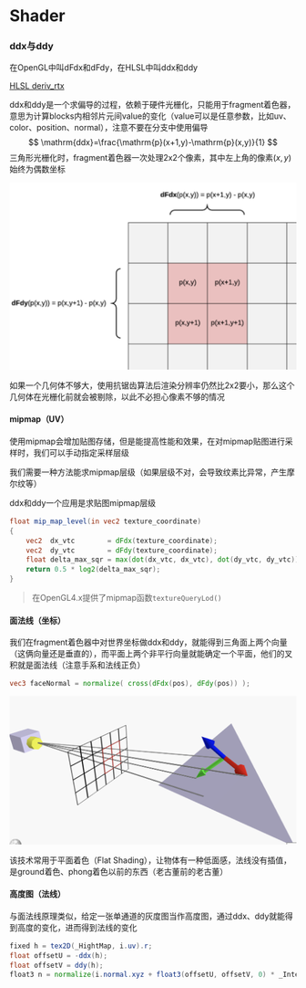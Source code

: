 # Shader

### ddx与ddy

在OpenGL中叫dFdx和dFdy，在HLSL中叫ddx和ddy

[HLSL deriv_rtx](https://learn.microsoft.com/en-us/windows/win32/direct3dhlsl/deriv-rtx--sm4---asm-)

ddx和ddy是一个求偏导的过程，依赖于硬件光栅化，只能用于fragment着色器，意思为计算blocks内相邻片元间value的变化（value可以是任意参数，比如uv、color、position、normal），注意不要在分支中使用偏导
$$
\mathrm{ddx}=\frac{\mathrm{p}(x+1,y)-\mathrm{p}(x,y)}{1}
$$
三角形光栅化时，fragment着色器一次处理2x2个像素，其中左上角的像素$(x,y)$始终为偶数坐标

![ddx](Image/ddx.png)

如果一个几何体不够大，使用抗锯齿算法后渲染分辨率仍然比2x2要小，那么这个几何体在光栅化前就会被剔除，以此不必担心像素不够的情况

#### mipmap（UV）

使用mipmap会增加贴图存储，但是能提高性能和效果，在对mipmap贴图进行采样时，我们可以手动指定采样层级

我们需要一种方法能求mipmap层级（如果层级不对，会导致纹素比异常，产生摩尔纹等）

ddx和ddy一个应用是求贴图mipmap层级

```glsl
float mip_map_level(in vec2 texture_coordinate)
{
    vec2  dx_vtc        = dFdx(texture_coordinate);
    vec2  dy_vtc        = dFdy(texture_coordinate);
    float delta_max_sqr = max(dot(dx_vtc, dx_vtc), dot(dy_vtc, dy_vtc));
    return 0.5 * log2(delta_max_sqr);
}
```

> 在OpenGL4.x提供了mipmap函数`textureQueryLod()`

#### 面法线（坐标）

我们在fragment着色器中对世界坐标做ddx和ddy，就能得到三角面上两个向量（这俩向量还是垂直的），而平面上两个非平行向量就能确定一个平面，他们的叉积就是面法线（注意手系和法线正负）

```glsl
vec3 faceNormal = normalize( cross(dFdx(pos), dFdy(pos)) );
```

![面法线](Image/面法线.png)

该技术常用于平面着色（Flat Shading），让物体有一种低面感，法线没有插值，是ground着色、phong着色以前的东西（老古董前的老古董）

#### 高度图（法线）

与面法线原理类似，给定一张单通道的灰度图当作高度图，通过ddx、ddy就能得到高度的变化，进而得到法线的变化

```glsl
fixed h = tex2D(_HightMap, i.uv).r;
float offsetU = -ddx(h); 
float offsetV = ddy(h);
float3 n = normalize(i.normal.xyz + float3(offsetU, offsetV, 0) * _Intensity);
```


